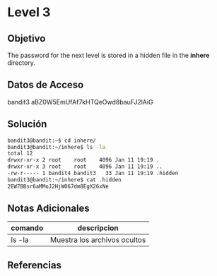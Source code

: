 # Level 3

## Objetivo
The password for the next level is stored in a hidden file in the **inhere** directory.

## Datos de Acceso
bandit3
aBZ0W5EmUfAf7kHTQeOwd8bauFJ2lAiG

## Solución
```bash
bandit3@bandit:~$ cd inhere/
bandit3@bandit:~/inhere$ ls -la
total 12
drwxr-xr-x 2 root    root    4096 Jan 11 19:19 .
drwxr-xr-x 3 root    root    4096 Jan 11 19:19 ..
-rw-r----- 1 bandit4 bandit3   33 Jan 11 19:19 .hidden
bandit3@bandit:~/inhere$ cat .hidden 
2EW7BBsr6aMMoJ2HjW067dm8EgX26xNe
```

## Notas Adicionales
|comando|descripcion|
|---|---|
|ls -la|Muestra los archivos ocultos|

## Referencias
